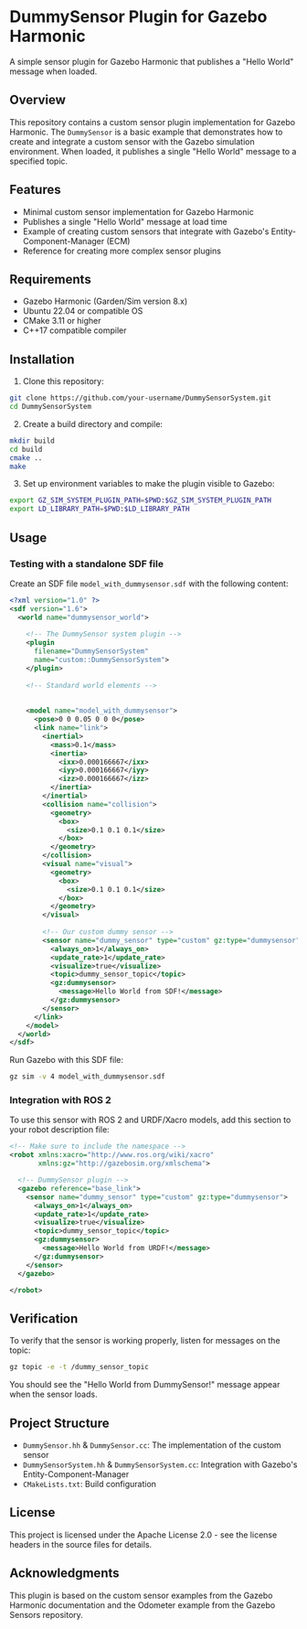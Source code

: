 # DummySensor Plugin for Gazebo Harmonic

A simple sensor plugin for Gazebo Harmonic that publishes a "Hello World" message when loaded.

## Overview

This repository contains a custom sensor plugin implementation for Gazebo Harmonic. The `DummySensor` is a basic example that demonstrates how to create and integrate a custom sensor with the Gazebo simulation environment. When loaded, it publishes a single "Hello World" message to a specified topic.

## Features

- Minimal custom sensor implementation for Gazebo Harmonic
- Publishes a single "Hello World" message at load time
- Example of creating custom sensors that integrate with Gazebo's Entity-Component-Manager (ECM)
- Reference for creating more complex sensor plugins

## Requirements

- Gazebo Harmonic (Garden/Sim version 8.x)
- Ubuntu 22.04 or compatible OS
- CMake 3.11 or higher
- C++17 compatible compiler

## Installation

1. Clone this repository:

```bash
git clone https://github.com/your-username/DummySensorSystem.git
cd DummySensorSystem
```

2. Create a build directory and compile:

```bash
mkdir build
cd build
cmake ..
make
```

3. Set up environment variables to make the plugin visible to Gazebo:

```bash
export GZ_SIM_SYSTEM_PLUGIN_PATH=$PWD:$GZ_SIM_SYSTEM_PLUGIN_PATH
export LD_LIBRARY_PATH=$PWD:$LD_LIBRARY_PATH
```

## Usage

### Testing with a standalone SDF file

Create an SDF file `model_with_dummysensor.sdf` with the following content:

```xml
<?xml version="1.0" ?>
<sdf version="1.6">
  <world name="dummysensor_world">
    
    <!-- The DummySensor system plugin -->
    <plugin
      filename="DummySensorSystem"
      name="custom::DummySensorSystem">
    </plugin>
    
    <!-- Standard world elements -->
    
    
    <model name="model_with_dummysensor">
      <pose>0 0 0.05 0 0 0</pose>
      <link name="link">
        <inertial>
          <mass>0.1</mass>
          <inertia>
            <ixx>0.000166667</ixx>
            <iyy>0.000166667</iyy>
            <izz>0.000166667</izz>
          </inertia>
        </inertial>
        <collision name="collision">
          <geometry>
            <box>
              <size>0.1 0.1 0.1</size>
            </box>
          </geometry>
        </collision>
        <visual name="visual">
          <geometry>
            <box>
              <size>0.1 0.1 0.1</size>
            </box>
          </geometry>
        </visual>
        
        <!-- Our custom dummy sensor -->
        <sensor name="dummy_sensor" type="custom" gz:type="dummysensor">
          <always_on>1</always_on>
          <update_rate>1</update_rate>
          <visualize>true</visualize>
          <topic>dummy_sensor_topic</topic>
          <gz:dummysensor>
            <message>Hello World from SDF!</message>
          </gz:dummysensor>
        </sensor>
      </link>
    </model>
  </world>
</sdf>
```

Run Gazebo with this SDF file:

```bash
gz sim -v 4 model_with_dummysensor.sdf
```

### Integration with ROS 2

To use this sensor with ROS 2 and URDF/Xacro models, add this section to your robot description file:

```xml
<!-- Make sure to include the namespace -->
<robot xmlns:xacro="http://www.ros.org/wiki/xacro"
       xmlns:gz="http://gazebosim.org/xmlschema">

  <!-- DummySensor plugin -->
  <gazebo reference="base_link">
    <sensor name="dummy_sensor" type="custom" gz:type="dummysensor">
      <always_on>1</always_on>
      <update_rate>1</update_rate>
      <visualize>true</visualize>
      <topic>dummy_sensor_topic</topic>
      <gz:dummysensor>
        <message>Hello World from URDF!</message>
      </gz:dummysensor>
    </sensor>
  </gazebo>

</robot>
```

## Verification

To verify that the sensor is working properly, listen for messages on the topic:

```bash
gz topic -e -t /dummy_sensor_topic
```

You should see the "Hello World from DummySensor!" message appear when the sensor loads.

## Project Structure

- `DummySensor.hh` & `DummySensor.cc`: The implementation of the custom sensor
- `DummySensorSystem.hh` & `DummySensorSystem.cc`: Integration with Gazebo's Entity-Component-Manager
- `CMakeLists.txt`: Build configuration

## License

This project is licensed under the Apache License 2.0 - see the license headers in the source files for details.

## Acknowledgments

This plugin is based on the custom sensor examples from the Gazebo Harmonic documentation and the Odometer example from the Gazebo Sensors repository.